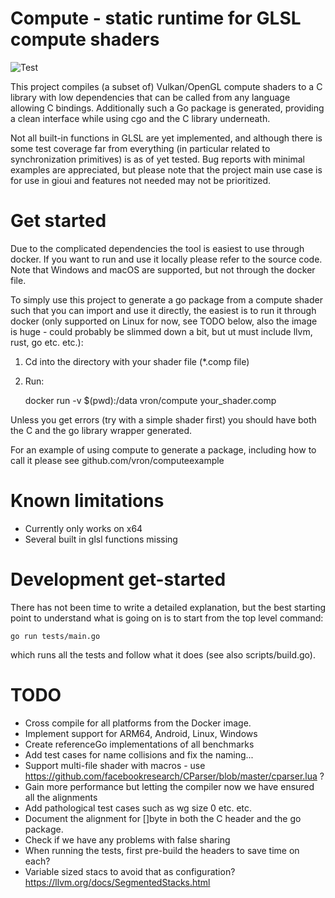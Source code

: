 # Compute - static runtime for GLSL compute shaders

![Test](https://github.com/vron/compute/workflows/Test/badge.svg)

This project compiles (a subset of) Vulkan/OpenGL compute shaders to a C library
with low dependencies that can be called from any language allowing C bindings.
Additionally such a Go package is generated, providing a clean interface while using
cgo and the C library underneath.

Not all built-in functions in GLSL are yet implemented, and although there is some
test coverage far from everything (in particular related to synchronization primitives)
is as of yet tested. Bug reports with minimal examples are appreciated, but please note
that the project main use case is for use in gioui and features not needed may not be
prioritized.

# Get started
Due to the complicated dependencies the tool is easiest to use through docker. If you
want to run and use it locally please refer to the source code. Note that Windows and macOS
are supported, but not through the docker file.

To simply use this project to generate a go package from a compute shader such that you
can import and use it directly, the easiest is to run it through docker (only supported
on Linux for now, see TODO below, also the image is huge - could probably be slimmed down
a bit, but ut must include llvm, rust, go etc. etc.):

1. Cd into the directory with your shader file (*.comp file)

2. Run:

    docker run -v $(pwd):/data vron/compute your_shader.comp

Unless you get errors (try with a simple shader first) you should have both the C and
the go library wrapper generated.

For an example of using compute to generate a package, including how to call it
please see github.com/vron/computeexample

# Known limitations
 - Currently only works on x64
 - Several built in glsl functions missing

# Development get-started
There has not been time to write a detailed explanation, but the best starting point to understand
what is going on is to start from the top level command:

    go run tests/main.go

which runs all the tests and follow what it does (see also scripts/build.go).

# TODO
 - Cross compile for all platforms from the Docker image.
 - Implement support for ARM64, Android, Linux, Windows
 - Create referenceGo implementations of all benchmarks
 - Add test cases for name collisions and fix the naming...
 - Support multi-file shader with macros - use https://github.com/facebookresearch/CParser/blob/master/cparser.lua ?
 - Gain more performance but letting the compiler now we have ensured all the alignments
 - Add pathological test cases such as wg size 0 etc. etc.
 - Document the alignment for []byte in both the C header and the go package.
 - Check if we have any problems with false sharing
 - When running the tests, first pre-build the headers to save time on each?
 - Variable sized stacs to avoid that as configuration? https://llvm.org/docs/SegmentedStacks.html